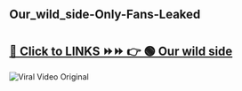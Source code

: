 
 ## Our_wild_side-Only-Fans-Leaked

# <h2><a href="https://clipsfans.com/Our_wild_side&ref=git">🔗 Click to LINKS ⏩⏩ 👉 🟢 Our wild side </a></h2>

<a href="https://clipsfans.com/Our_wild_side&ref=git" rel="nofollow" data-target="animated-image.originalLink"><img src="https://i.ibb.co.com/xMMVF88/686577567.gif" alt="Viral Video Original" style="max-width: 100%; display: inline-block;" data-target="animated-image.originalImage"></a>

